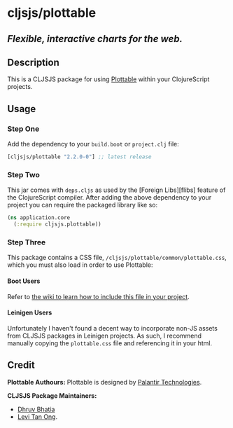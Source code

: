 # cljsjs/plottable
## *Flexible, interactive charts for the web.*

## Description
This is a CLJSJS package for using [Plottable](http://plottablejs.org/) within your ClojureScript projects.

## Usage

### Step One
Add the dependency to your `build.boot` or `project.clj` file:

[](dependency)
```clojure
[cljsjs/plottable "2.2.0-0"] ;; latest release
```
[](/dependency)

### Step Two
This jar comes with `deps.cljs` as used by the [Foreign Libs][flibs] feature
of the ClojureScript compiler. After adding the above dependency to your project
you can require the packaged library like so:

```clojure
(ns application.core
  (:require cljsjs.plottable))
```
### Step Three
This package contains a CSS file, `/cljsjs/plottable/common/plottable.css`, which you must also load in order to use Plottable:

#### Boot Users
Refer to [the wiki to learn how to include this file in your project](https://github.com/cljsjs/packages/wiki/Non-JS-Assets).

#### Leinigen Users
Unfortunately I haven't found a decent way to incorporate non-JS assets from CLJSJS packages in Leinigen projects. As such, I recommend manually copying the `plottable.css` file and referencing it in your html.

## Credit

**Plottable Authours:** Plottable is designed by [Palantir Technologies](https://github.com/palantir).

**CLJSJS Package Maintainers:**

- [Dhruv Bhatia](https://github.com/dhruvbhatia)
- [Levi Tan Ong](https://github.com/levitanong).
